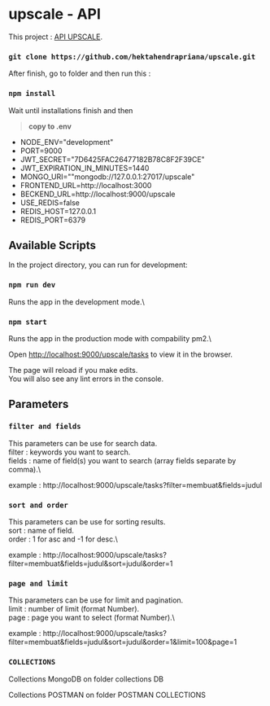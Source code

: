 # upscale - API

This project : [API UPSCALE](https://github.com/hektahendrapriana/upscale).

### `git clone https://github.com/hektahendrapriana/upscale.git `

After finish, go to folder and then run this :

### `npm install`

Wait until installations finish and then

> **copy to .env**

*   NODE_ENV="development"
*   PORT=9000
*   JWT_SECRET="7D6425FAC26477182B78C8F2F39CE"
*   JWT_EXPIRATION_IN_MINUTES=1440
*   MONGO_URI=""mongodb://127.0.0.1:27017/upscale"
*   FRONTEND_URL=http://localhost:3000
*   BECKEND_URL=http://localhost:9000/upscale
*   USE_REDIS=false
*   REDIS_HOST=127.0.0.1
*   REDIS_PORT=6379


## Available Scripts

In the project directory, you can run for development:

### `npm run dev`

Runs the app in the development mode.\

### `npm start`

Runs the app in the production mode with compability pm2.\


Open [http://localhost:9000/upscale/tasks](http://localhost:9000/upscale/tasks) to view it in the browser.

The page will reload if you make edits.\
You will also see any lint errors in the console.

## Parameters

### `filter and fields`
This parameters can be use for search data.\
filter : keywords you want to search.\
fields : name of field(s) you want to search (array fields separate by comma).\

example : http://localhost:9000/upscale/tasks?filter=membuat&fields=judul

### `sort and order`
This parameters can be use for sorting results.\
sort : name of field.\
order : 1 for asc and -1 for desc.\

example : http://localhost:9000/upscale/tasks?filter=membuat&fields=judul&sort=judul&order=1

### `page and limit`
This parameters can be use for limit and pagination.\
limit : number of limit (format Number).\
page : page you want to select (format Number).\

example : http://localhost:9000/upscale/tasks?filter=membuat&fields=judul&sort=judul&order=1&limit=100&page=1


### `COLLECTIONS`
Collections MongoDB on folder collections DB

Collections POSTMAN on folder POSTMAN COLLECTIONS
